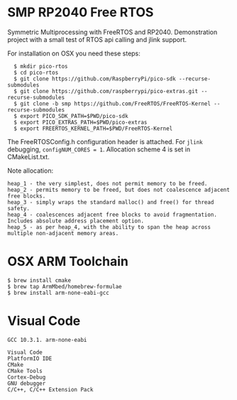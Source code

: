 
# SMP RP2040 Free RTOS

Symmetric Multiprocessing with FreeRTOS and RP2040. Demonstration project with a small test of RTOS api calling and jlink support. 


For installation on OSX you need these steps:
```
  $ mkdir pico-rtos
  $ cd pico-rtos
  $ git clone https://github.com/RaspberryPi/pico-sdk --recurse-submodules
  $ git clone https://github.com/raspberrypi/pico-extras.git --recurse-submodules
  $ git clone -b smp https://github.com/FreeRTOS/FreeRTOS-Kernel --recurse-submodules
  $ export PICO_SDK_PATH=$PWD/pico-sdk
  $ export PICO_EXTRAS_PATH=$PWD/pico-extras
  $ export FREERTOS_KERNEL_PATH=$PWD/FreeRTOS-Kernel
```

The FreeRTOSConfig.h configuration header is attached. For `jlink` debugging, `configNUM_CORES = 1`. Allocation scheme 4 is set in CMakeList.txt.

Note allocation:
```
heap_1 - the very simplest, does not permit memory to be freed.
heap_2 - permits memory to be freed, but does not coalescence adjacent free blocks.
heap_3 - simply wraps the standard malloc() and free() for thread safety.
heap_4 - coalescences adjacent free blocks to avoid fragmentation. Includes absolute address placement option.
heap_5 - as per heap_4, with the ability to span the heap across multiple non-adjacent memory areas.
```

# OSX ARM Toolchain
```
$ brew install cmake
$ brew tap ArmMbed/homebrew-formulae
$ brew install arm-none-eabi-gcc
```
# Visual Code
```
GCC 10.3.1. arm-none-eabi

Visual Code
PlatformIO IDE
CMake
CMake Tools
Cortex-Debug
GNU debugger
C/C++, C/C++ Extension Pack
```
